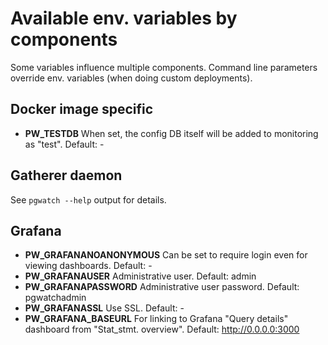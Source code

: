 # Available env. variables by components

Some variables influence multiple components. Command line parameters override env. variables (when doing custom deployments).

## Docker image specific

- **PW_TESTDB** When set, the config DB itself will be added to monitoring as "test". Default: -

## Gatherer daemon

See `pgwatch --help` output for details.

## Grafana

- **PW_GRAFANANOANONYMOUS** Can be set to require login even for viewing dashboards. Default: -
- **PW_GRAFANAUSER** Administrative user. Default: admin
- **PW_GRAFANAPASSWORD** Administrative user password. Default: pgwatchadmin
- **PW_GRAFANASSL** Use SSL. Default: -
- **PW_GRAFANA_BASEURL** For linking to Grafana "Query details" dashboard from "Stat_stmt. overview". Default: http://0.0.0.0:3000
